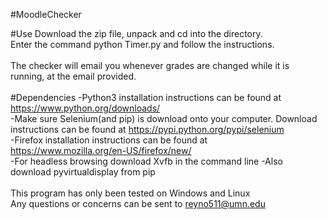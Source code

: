 #MoodleChecker

#Use
Download the zip file, unpack and cd into the directory.<br>
Enter the command     python Timer.py     and follow the instructions.<br><br>
The checker will email you whenever grades are changed while it is running, at the email provided.<br><br>
#Dependencies
-Python3 installation instructions can be found at https://www.python.org/downloads/<br>
-Make sure Selenium(and pip) is download onto your computer.  Download instructions can be found at https://pypi.python.org/pypi/selenium<br>
-Firefox installation instructions can be found at https://www.mozilla.org/en-US/firefox/new/<br>
-For headless browsing download Xvfb in the command line
	-Also download pyvirtualdisplay from pip
<br><br>
This program has only been tested on Windows and Linux<br>
Any questions or concerns can be sent to reyno511@umn.edu
